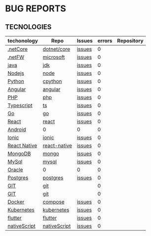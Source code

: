 # BUG REPORTS

## TECNOLOGIES

| techonology                                    | Repo                                                         | Issues                                                        | errors | Repository |
| ---------------------------------------------- | ------------------------------------------------------------ | ------------------------------------------------------------- | ------ | ---------- |
| [.netCore](https://dotnet.microsoft.com)       | [dotnet/core](https://github.com/dotnet/core)                | [issues](https://github.com/dotnet/core/issues)               | 0      |            |
| [.netFW](https://dotnet.microsoft.com)         | [microsoft](https://github.com/microsoft/dotnet)             | [issues](https://github.com/microsoft/dotnet/issues)          | 0      |            |
| [java](https://www.java.com/en/)               | [jdk](https://github.com/openjdk/jdk)                        | [issues](https://github.com/openjdk/jdk/issues)               | 0      |            |
| [Nodejs](https://nodejs.org/en/)               | [node](https://github.com/nodejs/node)                       | [issues](https://github.com/nodejs/node/issues)               | 0      |            |
| [Python](https://www.python.org)               | [cpython](https://github.com/python/cpython)                 | [issues](https://github.com/python/cpython/issues)            | 0      |            |
| [Angular](https://angular.io)                  | [angular](https://github.com/angular/angular)                | [issues](https://github.com/angular/angular/issues)           | 0      |            |
| [PHP](https://www.php.net)                     | [php](https://github.com/php/php-src)                        | [issues](https://github.com/php/php-src/issues)               | 0      |            |
| [Typescript](https://www.typescriptlang.org)   | [ts](https://github.com/microsoft/TypeScript)                | [issues](https://github.com/microsoft/TypeScript/issues)      | 0      |            |
| [Go](https://go.dev)                           | [go](https://github.com/golang/go)                           | [issues](https://github.com/golang/go/issues)                 | 0      |            |
| [React](https://reactjs.org)                   | [react](https://github.com/facebook/react)                   | [issues](https://github.com/facebook/react/issues)            | 0      |            |
| [Android](https://developer.android.com)       | 0                                                            | 0                                                             | 0      |            |
| [Ionic](https://ionicframework.com)            | [ionic](https://github.com/ionic-team/ionic-framework)       | [issues](https://github.com/ionic-team/ionic-framework)       | 0      |            |
| [React Native](https://reactnative.dev)        | [react-native](https://github.com/facebook/react-native)     | [issues](https://github.com/facebook/react-native/issues)     | 0      |            |
| [MongoDB](https://www.mongodb.com/)            | [mongo](https://github.com/mongodb/mongo)                    | [issues](https://github.com/mongodb/mongo/issues)             | 0      |            |
| [MySql](https://www.mysql.com)                 | [mysql](https://github.com/mysql/mysql-server)               | [issues](https://github.com/mysql/mysql-server/issues)        | 0      |            |
| [Oracle](https://www.oracle.com/id/index.html) | 0                                                            | 0                                                             | 0      |            |
| [Postgres](https://www.postgresql.org)         | [postgres](https://github.com/postgres/postgres)             | [issues](https://github.com/postgres/postgres)                | 0      |            |
| [GIT](https://git-scm.com)                     | [git](https://github.com/git/git)                            |                                                               | 0      |            |
| [GIT](https://git-scm.com)                     | [git](https://github.com/git/git)                            |                                                               | 0      |            |
| [Docker](https://www.docker.com)               | [compose](https://github.com/docker/compose)                 | [issues](https://github.com/docker/compose/issues)            | 0      |            |
| [Kubernetes](https://kubernetes.io)            | [kubernetes](https://github.com/kubernetes/kubernetes)       | [issues](https://github.com/kubernetes/kubernetes/issues)     | 0      |            |
| [flutter](https://flutter.dev)                 | [flutter](https://github.com/flutter/flutter)                | [issues](https://github.com/flutter/flutter/issues)           | 0      |            |
| [nativeScript](https://nativescript.org)       | [nativeScript](https://github.com/NativeScript/NativeScript) | [issues](https://github.com/NativeScript/NativeScript/issues) | 0      |            |

<!-- | [javascript](https://www.javascript.com)       | 0                                                      | 0                                                         | 0      |            | -->
<!-- | [Kony]() | 0 | 0 | 0 | | -->
<!-- | [HTML](https://devdocs.io/html/)               | 0                                             | 0                                               | 0      |            | -->
<!-- | [CSS3](https://devdocs.io/css/)                | 0                                             | 0                                               | 0      |            | -->

<!-- | [Cajeros Iso8583]() | 0 | 0 | 0 |
| [SqlServer](https://www.microsoft.com/en-us/sql-server/sql-server-2022) | 0 | 0 | 0 ||
| [Topaz]() | 0 | 0 | 0 | | -->

